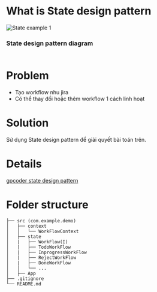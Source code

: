 # What is State design pattern
![State example 1](https://gpcoder.com/wp-content/uploads/2019/01/design-patterns-state-diagram.png) 
### State design pattern diagram <br><br>

# Problem
- Tạo workflow nhu jira
- Có thể thay đổi hoặc thêm workflow 1 cách linh hoạt
# Solution

Sử dụng State design pattern để giải quyết bài toán trên.

# Details
[gpcoder state design pattern](https://gpcoder.com/4785-huong-dan-java-design-pattern-state/)
 
# Folder structure
```
├── src (com.example.demo)
│   ├── context
│   │   └── WorkFlowContext
│   ├── state
│   |   ├── WorkFlow(I)
│   |   ├── TodoWorkFlow
│   |   ├── InprogressWorkFlow
│   |   ├── RejectWorkFlow
│   |   ├── DoneWorkFlow
│   │   └── ...
│   ├── App
├── .gitignore
└── README.md